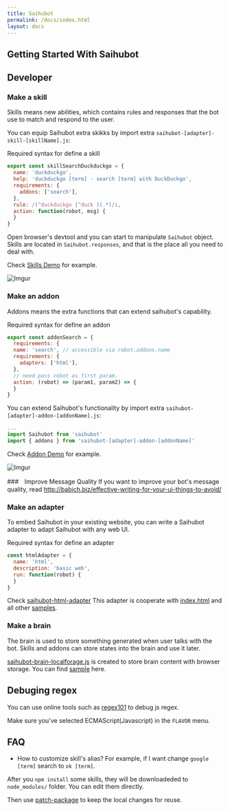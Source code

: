 ```yaml
---
title: Saihubot
permalink: /docs/index.html
layout: docs
---
```


## Getting Started With Saihubot

## Developer

### Make a skill

Skills means new abilities, which contains rules and responses that the bot use to match and respond to the user.

You can equip Saihubot extra skikks by import extra `saihubot-[adapter]-skill-[skillName].js`:

Required syntax for define a skill

```js
export const skillSearchDuckduckgo = {
  name: 'duckduckgo',
  help: 'duckduckgo [term] - search [term] with DuckDuckgo',
  requirements: {
    addons: ['search'],
  },
  rule: /(^duckduckgo |^duck )(.*)/i,
  action: function(robot, msg) {
  }
}
```

Open browser's devtool and you can start to manipulate `Saihubot` object.
Skills are located in `Saihubot.responses`, and that is the place all you need to deal with.

Check [Skills Demo](https://gasolin.github.io/saihubot/samples/skill) for example.

![Imgur](http://i.imgur.com/mbhTwf6l.png)

### Make an addon

Addons means the extra functions that can extend saihubot's capability.

Required syntax for define an addon

```js
export const addonSearch = {
  requirements: {
  name: 'search', // accessible via robot.addons.name
  requirements: {
    adapters: ['html'],
  },
  // need pass robot as first param.
  action: (robot) => (param1, param2) => {
  }
}
```

You can extend Saihubot's functionality by import extra `saihubot-[adapter]-addon-[addonName].js`:


```js
...
import Saihubot from 'saihubot'
import { addons } from 'saihubot-[adapter]-addon-[addonName]'
```

Check [Addon Demo](https://gasolin.github.io/saihubot/samples/addon) for example.

![Imgur](http://i.imgur.com/qYCES6Ml.png)

###　Improve Message Quality
If you want to improve your bot's message quality, read http://babich.biz/effective-writing-for-your-ui-things-to-avoid/

### Make an adapter

To embed Saihubot in your existing website, you can write a Saihubot adapter to adapt Saihubot with any web UI.

Required syntax for define an adapter

```js
const htmlAdapter = {
  name: 'html',
  description: 'basic web',
  run: function(robot) {
  }
}
```

Check [saihubot-html-adapter](https://github.com/gasolin/saihubot/tree/gh-pages/adapters/saihubot-html-adapter.js)
This adapter is cooperate with [index.html](https://github.com/gasolin/saihubot/tree/gh-pages/index.html) and all other [samples](https://github.com/gasolin/saihubot/tree/gh-pages/samples).

### Make a brain

The brain is used to store something generated when user talks with the bot. Skills and addons can store states into the brain and use it later.

[saihubot-brain-localforage.js](https://github.com/gasolin/saihubot/tree/gh-pages/addons/saihubot-brain-localforage.js) is created to store brain content with browser storage.
You can find [sample](http://gasolin.idv.tw/saihubot/samples/brain.html) here.

## Debuging regex

You can use online tools such as [regex101](https://regex101.com/) to debug js regex.

Make sure you've selected ECMAScript(Javascript) in the `FLAVOR` menu.

## FAQ

* How to customize skill's alias? For example, if I want change `google [term]` search to `ok [term]`.

After you `npm install` some skills, they will be downloadeded to `node_modules/` folder. You can edit them directly.

Then use [patch-package](https://www.npmjs.com/package/patch-package) to keep the local changes for reuse.

